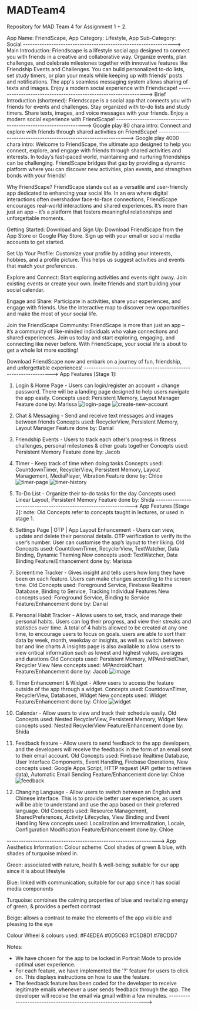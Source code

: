 # MADTeam4
Repository for MAD Team 4 for Assignment 1 + 2.

App Name: FriendScape,
App Category: Lifestyle,
App Sub-Category: Social
---------------------------------------------------------------->
Main Introduction:
Friendscape is a lifestyle social app designed to connect you with friends in a creative and collaborative way.
Organize events, plan challenges, and celebrate milestones together with innovative features like Friendship Events and Challenges.
You can build personalized to-do lists, set study timers, or plan your meals while keeping up with friends' posts and notifications.
The app's seamless messaging system allows sharing of texts and images.
Enjoy a modern social experience with Friendscape!
---------------------------------------------------------------->
Brief Introduction (shortened):
Friendscape is a social app that connects you with friends for events and challenges.
Stay organized with to-do lists and study timers. Share texts, images, and voice messages with your friends.
Enjoy a modern social experience with FriendScape!
---------------------------------------------------------------->
Google play 80 chara intro:
Connect and explore with friends through shared activities on FriendScape!
---------------------------------------------------------------->
Google play 4000 chara intro:
Welcome to FriendScape, the ultimate app designed to help you connect, explore, and engage with friends through shared activities and interests.
In today’s fast-paced world, maintaining and nurturing friendships can be challenging.
FriendScape bridges that gap by providing a dynamic platform where you can discover new activities, plan events, and strengthen bonds with your friends!

Why FriendScape?
FriendScape stands out as a versatile and user-friendly app dedicated to enhancing your social life.
In an era where digital interactions often overshadow face-to-face connections, FriendScape encourages real-world interactions and shared experiences.
It’s more than just an app – it’s a platform that fosters meaningful relationships and unforgettable moments.

Getting Started:
Download and Sign Up: Download FriendScape from the App Store or Google Play Store.
Sign up with your email or social media accounts to get started.

Set Up Your Profile: Customize your profile by adding your interests, hobbies, and a profile picture.
This helps us suggest activities and events that match your preferences.

Explore and Connect: Start exploring activities and events right away.
Join existing events or create your own. Invite friends and start building your social calendar.

Engage and Share: Participate in activities, share your experiences, and engage with friends.
Use the interactive map to discover new opportunities and make the most of your social life.

Join the FriendScape Community:
FriendScape is more than just an app – it’s a community of like-minded individuals who value connections and shared experiences.
Join us today and start exploring, engaging, and connecting like never before.
With FriendScape, your social life is about to get a whole lot more exciting!

Download FriendScape now and embark on a journey of fun, friendship, and unforgettable experiences!
---------------------------------------------------------------->
App Features [Stage 1]:
1. Login & Home Page - Users can login/register an account + change password.
There will be a landing page designed to help users navigate the app easily.
Concepts used: Persistent Memory, Layout Manager
Feature done by: Marissa
   ![login-page](repo_images/login-page.png)
   ![create-new-account](repo_images/create-new-account.png)

2. Chat & Messaging - Send and receive text messages and images between friends
Concepts used: RecyclerView, Persistent Memory, Layout Manager
Feature done by: Danial

3. Friendship Events - Users to track each other's progress in fitness challenges, personal milestones & other goals together
Concepts used: Persistent Memory
Feature done by: Jacob

4. Timer - Keep track of time when doing tasks
Concepts used: CountdownTimer, RecyclerView, Persistent Memory, Layout Management, MediaPlayer, Vibration
Feature done by: Chloe
   ![timer-page](repo_images/timer.png)
![timer-history](repo_images/timer-history.png)

5. To-Do List - Organize their to-do tasks for the day
Concepts used: Linear Layout, Persistent Memory
Feature done by: Shida
---------------------------------------------------------------->
App Features [Stage 2]:
note: Old Concepts refer to concepts taught in lectures, or used in stage 1.

1. Settings Page | OTP | App Layout Enhancement - Users can view, update and delete their personal details.
OTP verification to verify its the user’s number.
User can customise the app’s layout to their liking.
Old Concepts used: CountdownTimer, RecyclerView, TextWatcher, Data Binding, Dynamic Theming
New concepts used: TextWatcher, Data Binding
Feature/Enhancement done by: Marissa

2. Screentime Tracker - Gives insight and tells users how long they have been on each feature.
Users can make changes according to the screen time.
Old Concepts used: Foreground Service, Firebase Realtime Database, Binding to Service, Tracking Individual Features
New concepts used: Foreground Service, Binding to Service
Feature/Enhancement done by: Danial

3. Personal Habit Tracker -  Allows users to set, track, and manage their personal habits.
Users can log their progress, and view their streaks and statistics over time. 
A total of 4 habits allowed to be created at any one time, to encourage users to focus on goals.
users are able to sort their data by week, month, weekday or insights, as well as switch between bar and line charts 
A insights page is also available to allow users to view critical information such as lowest and highest values, averages and durations
Old Concepts used: Persistent Memory, MPAndroidChart, Recycler View
New concepts used: MPAndroidChart
Feature/Enhancement done by: Jacob
![image](https://github.com/user-attachments/assets/240238eb-95c3-4d12-bc22-3ceb7f43f39d)


5. Timer Enhancement & Widget - Allow users to access the feature outside of the app through a widget.
   Concepts used: CountdownTimer, RecyclerView, Databases, Widget
   New concepts used: Widget
   Feature/Enhancement done by: Chloe
   ![widget](repo_images/widget.png)

6. Calendar - Allow users to view and track their schedule easily.
Old Concepts used: Nested RecyclerView, Persistent Memory, Widget
New concepts used: Nested RecyclerView
Feature/Enhancement done by: Shida

7. Feedback feature -  Allow users to send feedback to the app developers, and the developers will
receive the feedback in the form of an email sent to their email account.
Old Concepts used: Firebase Realtime Database, User Interface Components, Event Handling, Firebase Operations,
New concepts used: Google Apps Script, HTTP request (API getter to retrieve data), Automatic Email Sending
Feature/Enhancement done by: Chloe
   ![feedback](repo_images/feedback.png)

8. Changing Language - Allow users to switch between an English and Chinese interface. This is to provide
better user experience, as users will be able to understand and use the app based on their preferred language.
Old Concepts used: Resource Management, SharedPreferences, Activity Lifecycles, View Binding and Event Handling
New concepts used: Localization and Internalization, Locale, Configuration Modification 
Feature/Enhancement done by: Chloe

---------------------------------------------------------------->
App Aesthetics Information:
Colour scheme: Cool shades of green & blue, with shades of turquoise mixed in.

Green: associated with nature, health & well-being; suitable for our app since it is about lifestyle

Blue: linked with communication; suitable for our app since it has social media components

Turquoise: combines the calming properties of blue and revitalizing energy of green, & provides a perfect contrast

Beige: allows a contrast to make the elements of the app visible and pleasing to the eye

Colour Wheel & colours used:
#F4EDEA
#0D5C63
#C5D8D1
#78CDD7

Notes:
- We have chosen for the app to be locked in Portrait Mode to provide optimal user experience.
- For each feature, we have implemented the '?' feature for users to click on. This displays instructions
on how to use the feature.
- The feedback feature has been coded for the developer to receive legitimate emails whenever a user sends
feedback through the app. The developer will receive the email via gmail within a few minutes.
---------------------------------------------------------------->
